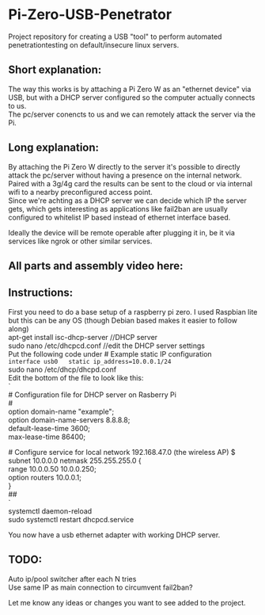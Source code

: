 # Pi-Zero-USB-Penetrator
Project repository for creating a USB "tool" to perform automated penetrationtesting on default/insecure linux servers.  
  
## Short explanation:  
The way this works is by attaching a Pi Zero W as an "ethernet device" via USB, but with a DHCP server configured so the computer actually connects to us.  
The pc/server conencts to us and we can remotely attack the server via the Pi.  
  
## Long explanation:  
By attaching the Pi Zero W directly to the server it's possible to directly attack the pc/server without having a presence on the internal network.  
Paired with a 3g/4g card the results can be sent to the cloud or via internal wifi to a nearby preconfigured access point.  
Since we're achting as a DHCP server we can decide which IP the server gets, which gets interesting as applications like fail2ban are usually configured to whitelist IP based instead of ethernet interface based.  
  
Ideally the device will be remote operable after plugging it in, be it via services like ngrok or other similar services.  
  
  
## All parts and assembly video here:
  
  
  
## Instructions:  
First you need to do a base setup of a raspberry pi zero. I used Raspbian lite but this can be any OS (though Debian based makes it easier to follow along)  
apt-get install isc-dhcp-server //DHCP server  
sudo nano /etc/dhcpcd.conf //edit the DHCP server settings  
Put the following code under # Example static IP configuration  
`
interface usb0  
static ip_address=10.0.0.1/24  
`  
sudo nano /etc/dhcp/dhcpd.conf  
Edit the bottom of the file to look like this:  
`  
\# Configuration file for DHCP server on Rasberry Pi  
\#  
option domain-name "example";  
option domain-name-servers 8.8.8.8;  
default-lease-time 3600;  
max-lease-time 86400;  
  
\# Configure service for local network 192.168.47.0 (the wireless AP)           $  
subnet 10.0.0.0  netmask 255.255.255.0 {  
    range 10.0.0.50 10.0.0.250;  
    option routers 10.0.0.1;  
}  
\#\#  
`  
systemctl daemon-reload  
sudo systemctl restart dhcpcd.service  
  
You now have a usb ethernet adapter with working DHCP server.  
  
## TODO:  
Auto ip/pool switcher after each N tries  
Use same IP as main connection to circumvent fail2ban?  
  
Let me know any ideas or changes you want to see added to the project.  
